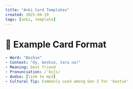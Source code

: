```yaml
---
title: "Anki Card Templates"
created: 2025-04-19
tags: [anki, template]
---
```


# 📇 Example Card Format

```yaml
- Word: "Beshie"
- Context: "Oy, beshie, tara na!"
- Meaning: best friend
- Pronunciation: /ˈbɛʃi/
- Audio: [link to mp3]
- Cultural Tip: Commonly used among Gen Z for 'bestie'

